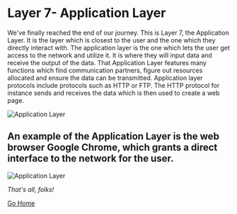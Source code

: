 # Layer 7- Application Layer		

We've finally reached the end of our journey. This is Layer 7, the Application Layer. It is the layer which is closest to the user and the one which they directly interact with. The application layer is the one which lets the user get access to the network and utilize it. It is where they will input data and receive the output of the data.  That Application Layer features many functions which find communication partners, figure out resources allocated and ensure the data can be transmitted. Application layer protocols include protocols such as HTTP or FTP. The HTTP protocol for instance sends and receives the data which is then used to create a web page.

![Application Layer](https://www.studytonight.com/computer-networks/images/Figure34-1.png)
## An example of the Application Layer is the web browser Google Chrome, which grants a direct interface to the network for the user. 
![Application Layer](https://4.bp.blogspot.com/-SAlsUK_Hwkw/TYGj8pt-kbI/AAAAAAAAAqE/blsfUwJWdbU/s1600/Google%2BChrome%2Bicon%2Bnew.png)

*That's all, folks!*

[Go Home](README.md)
